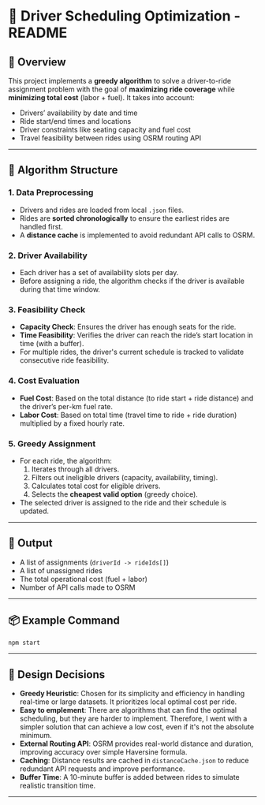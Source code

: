 # 🧠 Driver Scheduling Optimization - README

## 📌 Overview

This project implements a **greedy algorithm** to solve a driver-to-ride assignment problem with the goal of **maximizing ride coverage** while **minimizing total cost** (labor + fuel). It takes into account:
- Drivers’ availability by date and time
- Ride start/end times and locations
- Driver constraints like seating capacity and fuel cost
- Travel feasibility between rides using OSRM routing API

---

## 🧱 Algorithm Structure

### 1. **Data Preprocessing**
- Drivers and rides are loaded from local `.json` files.
- Rides are **sorted chronologically** to ensure the earliest rides are handled first.
- A **distance cache** is implemented to avoid redundant API calls to OSRM.

### 2. **Driver Availability**
- Each driver has a set of availability slots per day.
- Before assigning a ride, the algorithm checks if the driver is available during that time window.

### 3. **Feasibility Check**
- **Capacity Check**: Ensures the driver has enough seats for the ride.
- **Time Feasibility**: Verifies the driver can reach the ride’s start location in time (with a buffer).
- For multiple rides, the driver's current schedule is tracked to validate consecutive ride feasibility.

### 4. **Cost Evaluation**
- **Fuel Cost**: Based on the total distance (to ride start + ride distance) and the driver’s per-km fuel rate.
- **Labor Cost**: Based on total time (travel time to ride + ride duration) multiplied by a fixed hourly rate.

### 5. **Greedy Assignment**
- For each ride, the algorithm:
  1. Iterates through all drivers.
  2. Filters out ineligible drivers (capacity, availability, timing).
  3. Calculates total cost for eligible drivers.
  4. Selects the **cheapest valid option** (greedy choice).
- The selected driver is assigned to the ride and their schedule is updated.

---

## 🧮 Output
- A list of assignments (`driverId -> rideIds[]`)
- A list of unassigned rides
- The total operational cost (fuel + labor)
- Number of API calls made to OSRM

---

## 📦 Example Command
```bash
npm start
```

---

## 🧠 Design Decisions
- **Greedy Heuristic**: Chosen for its simplicity and efficiency in handling real-time or large datasets. It prioritizes local optimal cost per ride.
- **Easy to emplement**: There are algorithms that can find the optimal scheduling, but they are harder to implement. Therefore, I went with a simpler solution that can achieve a low cost, even if it's not the absolute minimum.
- **External Routing API**: OSRM provides real-world distance and duration, improving accuracy over simple Haversine formula.
- **Caching**: Distance results are cached in `distanceCache.json` to reduce redundant API requests and improve performance.
- **Buffer Time**: A 10-minute buffer is added between rides to simulate realistic transition time.

---
